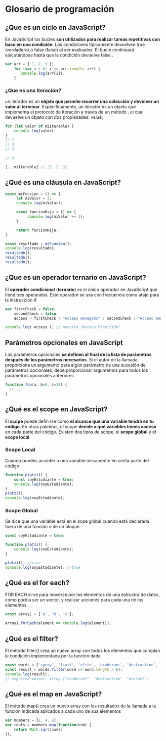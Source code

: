 # Glosario de programación

## ¿Que es un ciclo en JavaScript?

En JavaScript los bucles  **son utilizados para realizar tareas repetitivas con base en una condición**. Las condiciones típicamente devuelven true (verdadero) o false (falso) al ser evaluados. El bucle continuará ejecutándose hasta que la condición devuelva false .

```javascript
var arr = [ 1, 2, 3 ];
    for (var i = 0; i <= arr.length; i++) {
       console.log(arr[i]);
    }
```

### ¿Que es una iteración?

un iterador es un **objeto que permite recorrer una colección y devolver un valor al terminar**. Específicamente, un iterador es un objeto que implementa el protocolo de iteración a través de un método , el cual devuelve un objeto con dos propiedades: valué;

```javascript
for (let valor of miIterable) {
    console.log(valor)
}
// 1
// 2
// 3

// ó

[...miIterable] // [1, 2, 3]
```

## ¿Qué es una cláusula  en JavaScript?

```javascript
const miFuncion = () => {
     let miValor = 2;
     console.log(miValor);

     const funcionHija = () => {
          console.log(miValor += 1);
     }

     return funcionHija;
}

const resultado = miFuncion();
console.log(resultado);
resultado();
resultado();
resultado();
```

## ¿Que es un operador ternario en JavaScript?

El **operador condicional** (**ternario**) es el único operador en JavaScript que tiene tres operandos. Este operador se usa con frecuencia como atajo para la instrucción if

```javascript
var firstCheck = false,
    secondCheck = false,
    access = firstCheck ? "Acceso Denegado" : secondCheck ? "Acceso Denegado" : "Acceso Permitido";

console.log( access ); // muestra "Acceso Permitido"
```

## Parámetros opcionales en JavaScript

Los parámetros opcionales **se definen al final de la lista de parámetros después de los parámetros necesarios**. Si el autor de la llamada proporciona un argumento para algún parámetro de una sucesión de parámetros opcionales, debe proporcionar argumentos para todos los parámetros opcionales anteriores

```javascript
function foo(a, b=0, c=10) {
  //...
}
```

## ¿Qué es el scope en JavaScript?

El **scope** puede definirse como **el alcance que una variable tendrá en tu código**. En otras palabras, el scope **decide a qué variables tienes acceso** en cada parte del código. Existen dos tipos de scope, el **scope global** y el **scope local**.

### Scope Local
Cuando puedes acceder a una variable únicamente en cierta parte del código
```javascript
function platzi() {
    const soyEstudiante = true;
    console.log(soyEstudiante);
}
platzi(); 
console.log(soyEstudiante);
```
### Scope Global
Se dice que una variable está en el sope global cuando está declarada fuera de una función o de un bloque. 
```javascript
const soyEstudiante = true;

function platzi() {
	console.log(soyEstudiante);
}

platzi(); //true
console.log(soyEstudiante); //true
```
## ¿Qué es el for each?
FOR EACH sirve para moverse por los elementos de una estructra de datos, como podría ser un vector, y realizar acciones para cada una de los elementos.
```javascript
const array1 = ['a', 'b', 'c'];

array1.forEach(element => console.log(element));
```

## ¿Qué es el filter?
El método filter() crea un nuevo array con todos los elementos que cumplan la condición implementada por la función dada

```javascript
const words = ['spray', 'limit', 'elite', 'exuberant', 'destruction', 'present'];
const result = words.filter(word => word.length > 6);
console.log(result);
// expected output: Array ["exuberant", "destruction", "present"]
```

## ¿Qué es el map en JavaScript?
El método map() crea un nuevo array con los resultados de la llamada a la función indicada aplicados a cada uno de sus elementos

```javascript
var numbers = [1, 4, 9];
var roots = numbers.map(function(num) {
    return Math.sqrt(num);
});
```